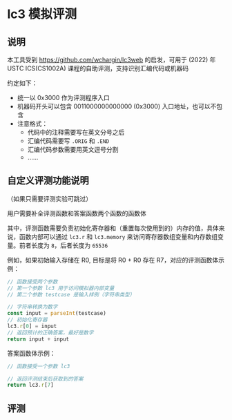 # lc3 模拟评测

## 说明

本工具受到 <https://github.com/wchargin/lc3web> 的启发，可用于 (2022) 年 USTC ICS(CS1002A) 课程的自助评测，支持识别汇编代码或机器码

约定如下：

- 统一以 0x3000 作为评测程序入口
- 机器码开头可以包含 0011000000000000 (0x3000) 入口地址，也可以不包含
- 注意格式：
  - 代码中的注释需要写在英文分号之后
  - 汇编代码需要写 `.ORIG` 和 `.END`
  - 汇编代码参数需要用英文逗号分割
  - ......

## 自定义评测功能说明

（如果只需要评测实验可跳过）

用户需要补全评测函数和答案函数两个函数的函数体

其中，评测函数需要负责初始化寄存器和（重置每次使用到的）内存的值，具体来说，函数内部可以通过 `lc3.r` 和 `lc3.memory` 来访问寄存器数组变量和内存数组变量。前者长度为 `8`，后者长度为 `65536`

例如，如果初始输入存储在 R0, 目标是将 R0 + R0 存在 R7，对应的评测函数体示例：

```js
// 函数接受两个参数
// 第一个参数 lc3 用于访问模拟器内部变量
// 第二个参数 testcase 是输入样例（字符串类型）

// 字符串转换为数字
const input = parseInt(testcase)
// 初始化寄存器
lc3.r[0] = input
// 返回预计的正确答案，最好是数字
return input + input
```

答案函数体示例：

```js
// 函数接受一个参数 lc3

// 返回评测结束后获取到的答案
return lc3.r[7]
```

## 评测

<Judge />

<script setup>
import Judge from '@theme/Judge.vue'
</script>